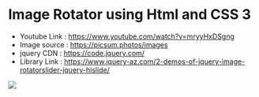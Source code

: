 # Image Rotator using Html and CSS 3

* Youtube Link : https://www.youtube.com/watch?v=mryyHxDSgng 
* Image source : https://picsum.photos/images
* jquery CDN : https://code.jquery.com/
* Library Link : https://www.jquery-az.com/2-demos-of-jquery-image-rotatorslider-jquery-hislide/

![](https://media.giphy.com/media/iHsWDVf8bR0xtZUuTB/giphy.gif)
